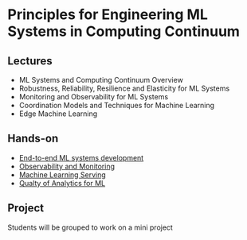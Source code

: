 # Principles for Engineering ML Systems in Computing Continuum 

## Lectures
- ML Systems and Computing Continuum Overview
- Robustness, Reliability, Resilience and Elasticity for ML Systems
- Monitoring and Observability for ML Systems
- Coordination Models and Techniques for Machine Learning
- Edge Machine Learning

## Hands-on
  - [End-to-end ML systems development](./tutorials/MLProjectManagement/)
  - [Observability and Monitoring](./tutorials/PerformanceMonitoring)
  - [Machine Learning Serving](./tutorials/MLService-2022/README.md)
  - [Qualty of Analytics for ML](./tutorials/qoa4ml-2022)
## Project
Students will be grouped to work on a mini project
